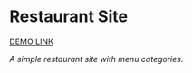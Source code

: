 # Restaurant Site

[DEMO LINK](https://sandeshtiwari16.github.io/restaurant/index.html)

_A simple restaurant site with menu categories._
